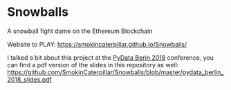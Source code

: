 # Snowballs
A snowball fight dame on the Ethereum Blockchain

Website to PLAY: https://smokincaterpillar.github.io/Snowballs/


I talked a bit about this project at the [PyData Berin 2018](https://pydata.org/berlin2018/) conference, you can find a pdf version of the slides in this repository as well: https://github.com/SmokinCaterpillar/Snowballs/blob/master/pydata_berlin_2018_slides.pdf

